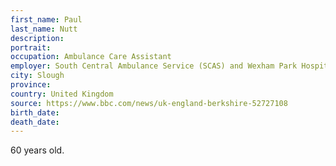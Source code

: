 ```yaml
---
first_name: Paul
last_name: Nutt
description: 
portrait: 
occupation: Ambulance Care Assistant
employer: South Central Ambulance Service (SCAS) and Wexham Park Hospital
city: Slough
province: 
country: United Kingdom
source: https://www.bbc.com/news/uk-england-berkshire-52727108
birth_date: 
death_date: 
---
```


60 years old.
